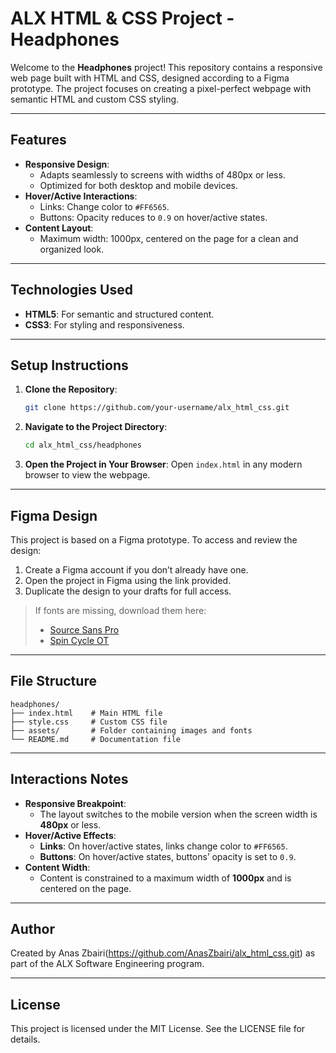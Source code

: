 # ALX HTML & CSS Project - Headphones

Welcome to the **Headphones** project! This repository contains a responsive web page built with HTML and CSS, designed according to a Figma prototype. The project focuses on creating a pixel-perfect webpage with semantic HTML and custom CSS styling.

---

## Features

- **Responsive Design**: 
  - Adapts seamlessly to screens with widths of 480px or less.
  - Optimized for both desktop and mobile devices.
- **Hover/Active Interactions**:
  - Links: Change color to `#FF6565`.
  - Buttons: Opacity reduces to `0.9` on hover/active states.
- **Content Layout**:
  - Maximum width: 1000px, centered on the page for a clean and organized look.

---

## Technologies Used

- **HTML5**: For semantic and structured content.
- **CSS3**: For styling and responsiveness.

---

## Setup Instructions

1. **Clone the Repository**:
   ```bash
   git clone https://github.com/your-username/alx_html_css.git
   ```

2. **Navigate to the Project Directory**:
   ```bash
   cd alx_html_css/headphones
   ```

3. **Open the Project in Your Browser**:
   Open `index.html` in any modern browser to view the webpage.

---

## Figma Design

This project is based on a Figma prototype. To access and review the design:

1. Create a Figma account if you don’t already have one.
2. Open the project in Figma using the link provided.
3. Duplicate the design to your drafts for full access.

> If fonts are missing, download them here:
> - [Source Sans Pro](https://fonts.google.com/specimen/Source+Sans+Pro)
> - [Spin Cycle OT](#)

---

## File Structure

```
headphones/
├── index.html    # Main HTML file
├── style.css     # Custom CSS file
├── assets/       # Folder containing images and fonts
└── README.md     # Documentation file
```

---

## Interactions Notes

- **Responsive Breakpoint**:
  - The layout switches to the mobile version when the screen width is **480px** or less.
- **Hover/Active Effects**:
  - **Links**: On hover/active states, links change color to `#FF6565`.
  - **Buttons**: On hover/active states, buttons’ opacity is set to `0.9`.
- **Content Width**:
  - Content is constrained to a maximum width of **1000px** and is centered on the page.

---

## Author

Created by Anas Zbairi(https://github.com/AnasZbairi/alx_html_css.git) as part of the ALX Software Engineering program.

---

## License

This project is licensed under the MIT License. See the LICENSE file for details.
